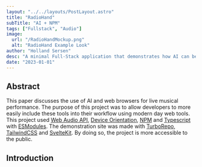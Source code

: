 ```yaml
---
layout: "../../layouts/PostLayout.astro"
title: "RadioHand"
subTitle: "AI + NPM"
tags: ["Fullstack", "Audio"]
image:
  url: "/RadioHandMockup.png"
  alt: "RadioHand Example Look"
author: "Holland Sersen"
desc: "A minimal Full-Stack application that demonstrates how AI can be used with music."
date: "2023-01-01"
---
```


## Abstract

This paper discusses the use of AI and web browsers for live musical performance. The purpose of this project was to allow developers to more easily include these tools into their workflow using modern day web tools. This project used [Web Audio API](https://webaudio.github.io/web-audio-api/#dom-baseaudiocontext-onstatechange), [Device Orientation](https://developer.mozilla.org/en-US/docs/Web/API/Window/deviceorientation_event), [NPM](https://www.npmjs.com/) and [Typescript](https://www.typescriptlang.org/) with [ESModules](https://hacks.mozilla.org/2018/03/es-modules-a-cartoon-deep-dive/). The demonstration site was made with [TurboRepo](https://turbo.build/), [TailwindCSS](https://tailwindcss.com/) and [SvelteKit](https://kit.svelte.dev/). By doing so, the project is more accessible to the public.


## Introduction
